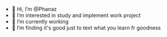 - 👋 Hi, I’m @Phanaz
- 👀 I’m interested in study and implement work project
- 🌱 I’m currently working
- 💞️ I’m finding it's good just to text what you learn fr goodness


<!---
Phanaz/Phanaz is a ✨ special ✨ repository because its `README.md` (this file) appears on your GitHub profile.
You can click the Preview link to take a look at your changes.
--->
